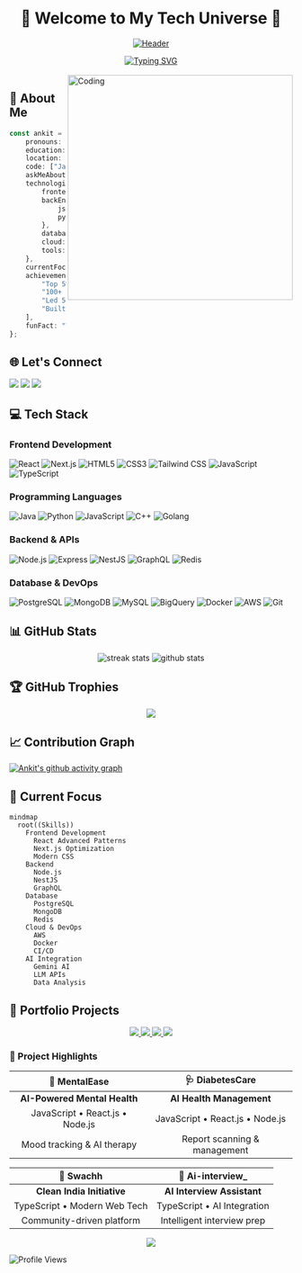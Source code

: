 # <div align="center">🌟 Welcome to My Tech Universe 🌟</div>

<div align="center">
  
[![Header](https://capsule-render.vercel.app/api?type=waving&color=0:1a1a2e,50:16213e,100:0f3460&height=350&section=header&text=Ankit%20Kumar%20Ranjan&fontSize=80&fontAlignY=35&desc=Full%20Stack%20Developer%20|%20AI%20Enthusiast%20|%20Innovation%20Leader&descAlignY=55&animation=twinkling&fontColor=ffffff&stroke=4a90e2&strokeWidth=2)](https://github.com/inevitable-ank)

</div>

<div align="center">
  <a href="https://git.io/typing-svg">
    <img src="https://readme-typing-svg.demolab.com?font=Fira+Code&weight=600&size=28&duration=4000&pause=1000&color=6AD3F5&center=true&vCenter=true&random=false&width=635&lines=Full+Stack+Developer;React+Enthusiast;Tech+Innovation+Passionate;Problem+Solver;Always+Learning+New+Technologies" alt="Typing SVG" />
  </a>
</div>

<br/>


<img align="right" alt="Coding" width="400" src="https://www.lambdatest.com/resources/images/news24.gif">



## 💫 About Me
```typescript
const ankit = {
    pronouns: "he" | "him",
    education: "B.Tech in Electronics & Telecommunication @ Army Institute of Technology",
    location: "Pune, India",
    code: ["JavaScript", "TypeScript", "Python", "Java", "C++", "Golang", "Dart"],
    askMeAbout: ["full stack development", "react", "node.js", "system design", "startups"],
    technologies: {
        frontend: ["React", "Next.js", "HTML5", "CSS3", "Tailwind CSS", "Flutter"],
        backEnd: {
            js: ["Node.js", "Express", "NestJS", "GraphQL"],
            python: ["FastAPI", "Data Analysis"]
        },
        databases: ["PostgreSQL", "MongoDB", "MySQL", "Redis", "BigQuery"],
        cloud: ["AWS", "Docker", "CloudFront", "S3"],
        tools: ["Git", "Figma", "Jest", "Swagger", "Postman"]
    },
    currentFocus: "Building Scalable Full-Stack Applications & AI Integration",
    achievements: [
        "Top 5% in JEE Advanced",
        "100+ DSA problems solved",
        "Led 5+ startup events for 300+ entrepreneurs",
        "Built apps serving 100+ users"
    ],
    funFact: "Transformed a simple idea into a platform serving 1600+ students across India! 🚀"
};
```

## 🌐 Let's Connect
<p align="left">
<a href="https://www.linkedin.com/in/ankit-kumar-ranjan-107244226"><img src="https://img.shields.io/badge/LinkedIn-0077B5?style=for-the-badge&logo=linkedin&logoColor=white"/></a>
<a href="mailto:inevitableank@gmail.com"><img src="https://img.shields.io/badge/Gmail-D14836?style=for-the-badge&logo=gmail&logoColor=white"/></a>
<a href="https://github.com/inevitable-ank"><img src="https://img.shields.io/badge/GitHub-100000?style=for-the-badge&logo=github&logoColor=white"/></a>
</p>

## 💻 Tech Stack

### Frontend Development
![React](https://img.shields.io/badge/React-20232A?style=for-the-badge&logo=react&logoColor=61DAFB)
![Next.js](https://img.shields.io/badge/Next.js-000000?style=for-the-badge&logo=next.js&logoColor=white)
![HTML5](https://img.shields.io/badge/HTML5-E34F26?style=for-the-badge&logo=html5&logoColor=white)
![CSS3](https://img.shields.io/badge/CSS3-1572B6?style=for-the-badge&logo=css3&logoColor=white)
![Tailwind CSS](https://img.shields.io/badge/Tailwind_CSS-38B2AC?style=for-the-badge&logo=tailwind-css&logoColor=white)
![JavaScript](https://img.shields.io/badge/JavaScript-F7DF1E?style=for-the-badge&logo=javascript&logoColor=black)
![TypeScript](https://img.shields.io/badge/TypeScript-007ACC?style=for-the-badge&logo=typescript&logoColor=white)

### Programming Languages
![Java](https://img.shields.io/badge/Java-ED8B00?style=for-the-badge&logo=openjdk&logoColor=white)
![Python](https://img.shields.io/badge/Python-3776AB?style=for-the-badge&logo=python&logoColor=white)
![JavaScript](https://img.shields.io/badge/JavaScript-F7DF1E?style=for-the-badge&logo=javascript&logoColor=black)
![C++](https://img.shields.io/badge/C%2B%2B-00599C?style=for-the-badge&logo=c%2B%2B&logoColor=white)
![Golang](https://img.shields.io/badge/Go-00ADD8?style=for-the-badge&logo=go&logoColor=white)

### Backend & APIs
![Node.js](https://img.shields.io/badge/Node.js-43853D?style=for-the-badge&logo=node.js&logoColor=white)
![Express](https://img.shields.io/badge/Express.js-404D59?style=for-the-badge)
![NestJS](https://img.shields.io/badge/NestJS-E0234E?style=for-the-badge&logo=nestjs&logoColor=white)
![GraphQL](https://img.shields.io/badge/GraphQL-E10098?style=for-the-badge&logo=graphql&logoColor=white)
![Redis](https://img.shields.io/badge/Redis-DC382D?style=for-the-badge&logo=redis&logoColor=white)

### Database & DevOps
![PostgreSQL](https://img.shields.io/badge/PostgreSQL-316192?style=for-the-badge&logo=postgresql&logoColor=white)
![MongoDB](https://img.shields.io/badge/MongoDB-4EA94B?style=for-the-badge&logo=mongodb&logoColor=white)
![MySQL](https://img.shields.io/badge/MySQL-00000F?style=for-the-badge&logo=mysql&logoColor=white)
![BigQuery](https://img.shields.io/badge/BigQuery-4285F4?style=for-the-badge&logo=google-cloud&logoColor=white)
![Docker](https://img.shields.io/badge/Docker-2496ED?style=for-the-badge&logo=docker&logoColor=white)
![AWS](https://img.shields.io/badge/AWS-FF9900?style=for-the-badge&logo=amazon-aws&logoColor=white)
![Git](https://img.shields.io/badge/Git-F05032?style=for-the-badge&logo=git&logoColor=white)

## 📊 GitHub Stats
<div align="center">
  <img src="https://github-readme-streak-stats.herokuapp.com/?user=inevitable-ank&theme=tokyonight&hide_border=true" alt="streak stats"/>
  <img src="https://github-readme-stats.vercel.app/api?username=inevitable-ank&show_icons=true&theme=tokyonight&hide_border=true" alt="github stats"/>
</div>

## 🏆 GitHub Trophies
<div align="center">
  <img src="https://github-profile-trophy.vercel.app/?username=inevitable-ank&theme=discord&no-frame=true&column=7"/>
</div>

## 📈 Contribution Graph
[![Ankit's github activity graph](https://github-readme-activity-graph.vercel.app/graph?username=inevitable-ank&theme=tokyo-night)](https://github.com/ashutosh00710/github-readme-activity-graph)

## 🎯 Current Focus
```mermaid
mindmap
  root((Skills))
    Frontend Development
      React Advanced Patterns
      Next.js Optimization
      Modern CSS
    Backend
      Node.js
      NestJS
      GraphQL
    Database
      PostgreSQL
      MongoDB
      Redis
    Cloud & DevOps
      AWS
      Docker
      CI/CD
    AI Integration
      Gemini AI
      LLM APIs
      Data Analysis
```

## 🎨 Portfolio Projects

<div align="center">
  <a href="https://github.com/inevitable-ank/MentalEase">
    <img src="https://github-readme-stats.vercel.app/api/pin/?username=inevitable-ank&repo=MentalEase&theme=tokyonight&hide_border=false" />
  </a>
  <a href="https://github.com/inevitable-ank/StartupSaga">
    <img src="https://github-readme-stats.vercel.app/api/pin/?username=inevitable-ank&repo=StartupSaga&theme=tokyonight&hide_border=false" />
  </a>
  <a href="https://github.com/inevitable-ank/DiabetesCare">
    <img src="https://github-readme-stats.vercel.app/api/pin/?username=inevitable-ank&repo=DiabetesCare&theme=tokyonight&hide_border=false" />
  </a>
  <a href="https://github.com/inevitable-ank/Schoolweb">
    <img src="https://github-readme-stats.vercel.app/api/pin/?username=inevitable-ank&repo=Schoolweb&theme=tokyonight&hide_border=false" />
  </a>
</div>

### 🚀 Project Highlights

<div align="center">

| 🧠 **MentalEase** | 🩺 **DiabetesCare** |
|:---:|:---:|
| **AI-Powered Mental Health** | **AI Health Management** |
| JavaScript • React.js • Node.js | JavaScript • React.js • Node.js |
| Mood tracking & AI therapy | Report scanning & management |

| 🧹 **Swachh** | 🤖 **Ai-interview_** |
|:---:|:---:|
| **Clean India Initiative** | **AI Interview Assistant** |
| TypeScript • Modern Web Tech | TypeScript • AI Integration |
| Community-driven platform | Intelligent interview prep |

</div>


<div align="center">
  <img src="https://capsule-render.vercel.app/api?type=waving&color=gradient&height=100&section=footer"/>
</div>

![Profile Views](https://komarev.com/ghpvc/?username=inevitable-ank&color=blueviolet)
